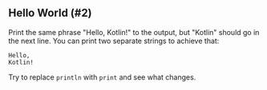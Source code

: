 ## Hello World (#2)

Print the same phrase "Hello, Kotlin!" to the output, but "Kotlin" should go in the next line.
You can print two separate strings to achieve that: 

```
Hello,
Kotlin!
```

Try to replace `println` with `print` and see what changes.